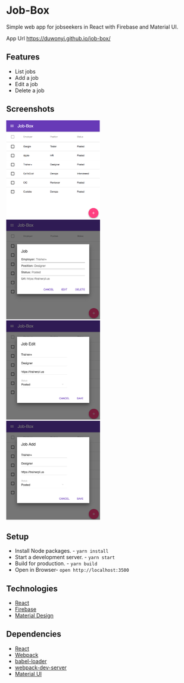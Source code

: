 # Job-Box

Simple web app for jobseekers in React with Firebase and Material UI.

App Url https://duwonyi.github.io/job-box/

## Features

- List jobs
- Add a job
- Edit a job
- Delete a job

## Screenshots

<img src="https://github.com/duwonyi/job-box/blob/gh-pages/Job-Box-jobs.png" width="50%" height="50%">
<img src="https://github.com/duwonyi/job-box/blob/gh-pages/Job-Box-read.png" width="50%" height="50%">
<img src="https://github.com/duwonyi/job-box/blob/gh-pages/Job-Box-edit.png" width="50%" height="50%">
<img src="https://github.com/duwonyi/job-box/blob/gh-pages/Job-Box-add.png" width="50%" height="50%">

## Setup

- Install Node packages. -  `yarn install`
- Start a development server. - `yarn start`
- Build for production. - `yarn build`
- Open in Browser- `open http://localhost:3500`

## Technologies

- [React](https://facebook.github.io/react/)
- [Firebase](https://firebase.google.com)
- [Material Design](https://material.io)

## Dependencies

* [React](https://facebook.github.io/react/)
* [Webpack](https://webpack.js.org)
* [babel-loader](https://github.com/babel/babel-loader)
* [webpack-dev-server](https://github.com/webpack/webpack-dev-server)
* [Material UI](http://www.material-ui.com/)